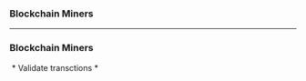 ### Blockchain Miners

-------------------------------------------------

### Blockchain Miners

  * Validate transctions
  * 
